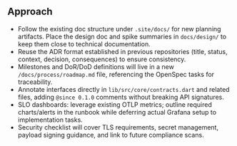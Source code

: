 ## Approach

- Follow the existing doc structure under `.site/docs/` for new planning artifacts. Place the design doc and spike summaries in `docs/design/` to keep them close to technical documentation.
- Reuse the ADR format established in previous repositories (title, status, context, decision, consequences) to ensure consistency.
- Milestones and DoR/DoD definitions will live in a new `/docs/process/roadmap.md` file, referencing the OpenSpec tasks for traceability.
- Annotate interfaces directly in `lib/src/core/contracts.dart` and related files, adding `@since 0.1.0` comments without breaking API signatures.
- SLO dashboards: leverage existing OTLP metrics; outline required charts/alerts in the runbook while deferring actual Grafana setup to implementation tasks.
- Security checklist will cover TLS requirements, secret management, payload signing guidance, and link to future compliance scans.
